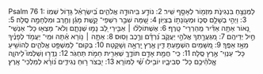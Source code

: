 Psalm 76
1: לַמְנַצֵּ֥חַ בִּנְגִינֹ֑ת מִזְמ֖וֹר לְאָסָ֣ף שִֽׁיר׃
2: נוֹדָ֣ע בִּֽיהוּדָ֣ה אֱלֹהִ֑ים בְּ֝יִשְׂרָאֵ֗ל גָּד֥וֹל שְׁמֽוֹ׃
3: וַיְהִ֣י בְשָׁלֵ֣ם סֻכּ֑וֹ וּמְע֖וֹנָת֣וֹ בְצִיּֽוֹן׃
4: שָׁ֭מָּה שִׁבַּ֣ר רִשְׁפֵי־ קָ֑שֶׁת מָגֵ֬ן וְחֶ֖רֶב וּמִלְחָמָ֣ה סֶֽלָה׃
5: נָ֭אוֹר אַתָּ֥ה אַדִּ֗יר מֵֽהַרְרֵי־ טָֽרֶף׃
6: אֶשְׁתּוֹלְל֨וּ ׀ אַבִּ֣ירֵי לֵ֭ב נָמ֣וּ שְׁנָתָ֑ם וְלֹא־ מָצְא֖וּ כָל־ אַנְשֵׁי־ חַ֣יִל יְדֵיהֶֽם׃
7: מִ֭גַּעֲרָ֣תְךָ אֱלֹהֵ֣י יַעֲקֹ֑ב נִ֝רְדָּ֗ם וְרֶ֣כֶב וָסֽוּס׃
8: אַתָּ֤ה ׀ נ֥וֹרָא אַ֗תָּה וּמִֽי־ יַעֲמֹ֥ד לְפָנֶ֗יךָ מֵאָ֥ז אַפֶּֽךָ׃
9: מִ֭שָּׁמַיִם הִשְׁמַ֣עְתָּ דִּ֑ין אֶ֖רֶץ יָֽרְאָ֣ה וְשָׁקָֽטָה׃
10: בְּקוּם־ לַמִּשְׁפָּ֥ט אֱלֹהִ֑ים לְהוֹשִׁ֖יעַ כָּל־ עַנְוֵי־ אֶ֣רֶץ סֶֽלָה׃
11: כִּֽי־ חֲמַ֣ת אָדָ֣ם תּוֹדֶ֑ךָּ שְׁאֵרִ֖ית חֵמֹ֣ת תַּחְגֹּֽר׃
12: נִֽדֲר֣וּ וְשַׁלְּמוּ֮ לַיהוָ֪ה אֱֽלֹהֵ֫יכֶ֥ם כָּל־ סְבִיבָ֑יו יוֹבִ֥ילוּ שַׁ֝֗י לַמּוֹרָֽא׃
13: יִ֭בְצֹר ר֣וּחַ נְגִידִ֑ים נ֝וֹרָ֗א לְמַלְכֵי־ אָֽרֶץ׃